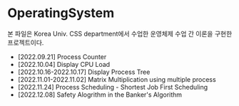 # OperatingSystem

본 파일은 Korea Univ. CSS department에서 수업한 운영체제 수업 간 이론을 구현한 프로젝트이다. 

+ [2022.09.21] Process Counter
+ [2022.10.04] Display CPU Load 
+ [2022.10.16-2022.10.17] Display Process Tree
+ [2022.11.01-2022.11.02] Matrix Multiplication using multiple process
+ [2022.11.24] Process Scheduling - Shortest Job First Scheduling
+ [2022.12.08] Safety Alogrithm in the Banker's Algorithm

